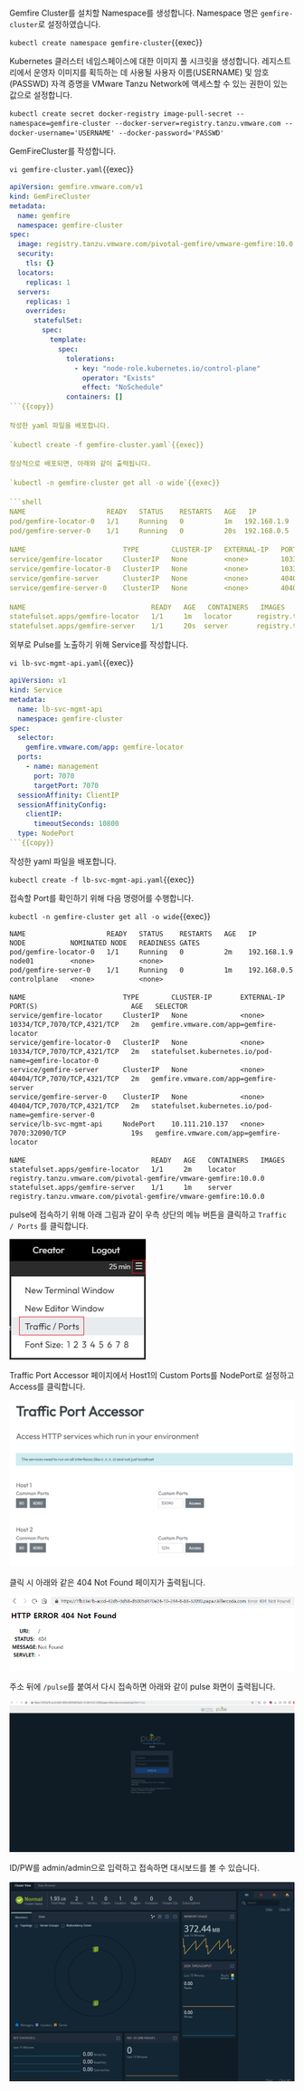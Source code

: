 <br>

Gemfire Cluster를 설치할 Namespace를 생성합니다.
Namespace 명은 `gemfire-cluster`로 설정하였습니다.

`kubectl create namespace gemfire-cluster`{{exec}}

Kubernetes 클러스터 네임스페이스에 대한 이미지 풀 시크릿을 생성합니다.
레지스트리에서 운영자 이미지를 획득하는 데 사용될 사용자 이름(USERNAME) 및 암호(PASSWD) 자격 증명을 VMware Tanzu Network에 액세스할 수 있는 권한이 있는 값으로 설정합니다.

`kubectl create secret docker-registry image-pull-secret --namespace=gemfire-cluster --docker-server=registry.tanzu.vmware.com --docker-username='USERNAME' --docker-password='PASSWD'`

GemFireCluster를 작성합니다.

`vi gemfire-cluster.yaml`{{exec}}

```yaml
apiVersion: gemfire.vmware.com/v1
kind: GemFireCluster
metadata:
  name: gemfire
  namespace: gemfire-cluster
spec:
  image: registry.tanzu.vmware.com/pivotal-gemfire/vmware-gemfire:10.0.0
  security:
    tls: {}
  locators:
    replicas: 1
  servers:
    replicas: 1
    overrides:
      statefulSet:
        spec:
          template:
            spec:
              tolerations:
                - key: "node-role.kubernetes.io/control-plane"
                  operator: "Exists"
                  effect: "NoSchedule"
              containers: []
```{{copy}}

작성한 yaml 파일을 배포합니다.

`kubectl create -f gemfire-cluster.yaml`{{exec}}

정상적으로 배포되면, 아래와 같이 출력됩니다.

`kubectl -n gemfire-cluster get all -o wide`{{exec}}

```shell
NAME                    READY   STATUS    RESTARTS   AGE   IP            NODE           NOMINATED NODE   READINESS GATES
pod/gemfire-locator-0   1/1     Running   0          1m   192.168.1.9    node01         <none>           <none>
pod/gemfire-server-0    1/1     Running   0          20s  192.168.0.5    controlplane   <none>           <none>

NAME                        TYPE        CLUSTER-IP   EXTERNAL-IP   PORT(S)                       AGE   SELECTOR
service/gemfire-locator     ClusterIP   None         <none>        10334/TCP,7070/TCP,4321/TCP   16m   gemfire.vmware.com/app=gemfire-locator
service/gemfire-locator-0   ClusterIP   None         <none>        10334/TCP,7070/TCP,4321/TCP   16m   statefulset.kubernetes.io/pod-name=gemfire-locator-0
service/gemfire-server      ClusterIP   None         <none>        40404/TCP,7070/TCP,4321/TCP   15m   gemfire.vmware.com/app=gemfire-server
service/gemfire-server-0    ClusterIP   None         <none>        40404/TCP,7070/TCP,4321/TCP   15m   statefulset.kubernetes.io/pod-name=gemfire-server-0

NAME                               READY   AGE   CONTAINERS   IMAGES
statefulset.apps/gemfire-locator   1/1     1m   locator      registry.tanzu.vmware.com/pivotal-gemfire/vmware-gemfire:10.0.0
statefulset.apps/gemfire-server    1/1     20s  server       registry.tanzu.vmware.com/pivotal-gemfire/vmware-gemfire:10.0.0
```

외부로 Pulse를 노출하기 위해 Service를 작성합니다.

`vi lb-svc-mgmt-api.yaml`{{exec}}

```yaml
apiVersion: v1
kind: Service
metadata:
  name: lb-svc-mgmt-api
  namespace: gemfire-cluster
spec:
  selector:
    gemfire.vmware.com/app: gemfire-locator
  ports:
    - name: management
      port: 7070
      targetPort: 7070
  sessionAffinity: ClientIP
  sessionAffinityConfig:
    clientIP:
      timeoutSeconds: 10800
  type: NodePort
```{{copy}}
```

작성한 yaml 파일을 배포합니다.

`kubectl create -f lb-svc-mgmt-api.yaml`{{exec}}

접속할 Port를 확인하기 위해 다음 명령어를 수행합니다.

`kubectl -n gemfire-cluster get all -o wide`{{exec}}

```shell
NAME                    READY   STATUS    RESTARTS   AGE   IP            NODE           NOMINATED NODE   READINESS GATES
pod/gemfire-locator-0   1/1     Running   0          2m    192.168.1.9   node01         <none>           <none>
pod/gemfire-server-0    1/1     Running   0          1m    192.168.0.5   controlplane   <none>           <none>

NAME                        TYPE        CLUSTER-IP       EXTERNAL-IP   PORT(S)                       AGE   SELECTOR
service/gemfire-locator     ClusterIP   None             <none>        10334/TCP,7070/TCP,4321/TCP   2m   gemfire.vmware.com/app=gemfire-locator
service/gemfire-locator-0   ClusterIP   None             <none>        10334/TCP,7070/TCP,4321/TCP   2m   statefulset.kubernetes.io/pod-name=gemfire-locator-0
service/gemfire-server      ClusterIP   None             <none>        40404/TCP,7070/TCP,4321/TCP   2m   gemfire.vmware.com/app=gemfire-server
service/gemfire-server-0    ClusterIP   None             <none>        40404/TCP,7070/TCP,4321/TCP   2m   statefulset.kubernetes.io/pod-name=gemfire-server-0
service/lb-svc-mgmt-api     NodePort    10.111.210.137   <none>        7070:32090/TCP                19s   gemfire.vmware.com/app=gemfire-locator

NAME                               READY   AGE   CONTAINERS   IMAGES
statefulset.apps/gemfire-locator   1/1     2m    locator      registry.tanzu.vmware.com/pivotal-gemfire/vmware-gemfire:10.0.0
statefulset.apps/gemfire-server    1/1     1m    server       registry.tanzu.vmware.com/pivotal-gemfire/vmware-gemfire:10.0.0
```

pulse에 접속하기 위해 아래 그림과 같이 우측 상단의 메뉴 버튼을 클릭하고 `Traffic / Ports` 를 클릭합니다.

![Traffic / Ports](./traffic-ports.png)

Traffic Port Accessor 페이지에서 Host1의 Custom Ports를 NodePort로 설정하고 Access를 클릭합니다.

![Traffic Port Accessor](TrafficPortAccessor.png)

클릭 시 아래와 같은 404 Not Found 페이지가 출력됩니다.

![404 Not Found](NotFound.png)

주소 뒤에 `/pulse`를 붙여서 다시 접속하면 아래와 같이 pulse 화면이 출력됩니다.

![Pulse Login Page](pulse-login.png)

ID/PW를 admin/admin으로 입력하고 접속하면 대시보드를 볼 수 있습니다.

![Pulse DashBoard](DashBoard.png)